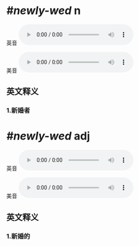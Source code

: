 # ***\#newly-wed*** n
英音
<audio src="./media/newly-wed n1_AAC.aac" controls="controls"></audio>

美音
<audio src="./media/newly-wed n2_AAC.aac" controls="controls"></audio>



  

英文释义
---
### 1.**新婚者**  


# ***\#newly-wed*** adj
英音
<audio src="./media/newly-wed adj1_AAC.aac" controls="controls"></audio>

美音
<audio src="./media/newly-wed adj2_AAC.aac" controls="controls"></audio>



  

英文释义
---
### 1.**新婚的**  


